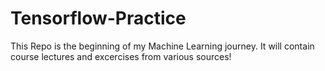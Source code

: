 # Tensorflow-Practice

This Repo is the beginning of my Machine Learning journey. It will contain course lectures and excercises from various sources!
